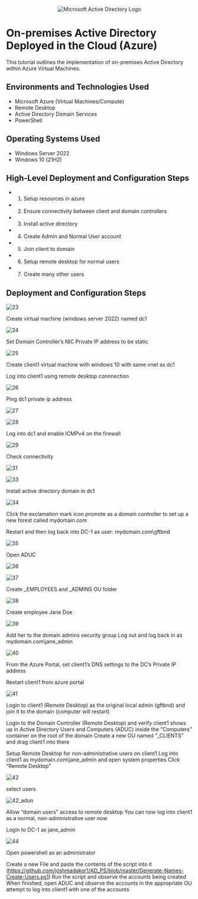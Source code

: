<p align="center">
<img src="https://i.imgur.com/pU5A58S.png" alt="Microsoft Active Directory Logo"/>
</p>

<h1>On-premises Active Directory Deployed in the Cloud (Azure)</h1>
This tutorial outlines the implementation of on-premises Active Directory within Azure Virtual Machines.<br />


<h2>Environments and Technologies Used</h2>

- Microsoft Azure (Virtual Machines/Compute)
- Remote Desktop
- Active Directory Domain Services
- PowerShell

<h2>Operating Systems Used </h2>

- Windows Server 2022
- Windows 10 (21H2)

<h2>High-Level Deployment and Configuration Steps</h2>

- 1) Setup resources in azure
- 2) Ensure connectivity between client and domain controllers
- 3) Install active directory
- 4) Create Admin and Normal User account
- 5) Join client to domain
- 6) Setup remote desktop for normal users
- 7) Create many other users

<h2>Deployment and Configuration Steps</h2>

![23](https://github.com/boluadunbarin/configure-ad/assets/157642328/7fd8bc9c-ac8f-435b-b3be-853d5eb6f821)

Create virtual machine (windows server 2022) named dc1

![24](https://github.com/boluadunbarin/configure-ad/assets/157642328/38b04302-f7bd-4496-b042-b771d3f655f1)

Set Domain Controller’s NIC Private IP address to be static

![25](https://github.com/boluadunbarin/configure-ad/assets/157642328/ae97c4b8-ef99-4db6-924a-f8cb10204953)

Create client1 virtual machine with windows 10 with same vnet as dc1

Log into client1 using remote desktop connnection

![26](https://github.com/boluadunbarin/configure-ad/assets/157642328/e6ef85b9-18ac-46a3-9dab-24d2da97de92)

Ping dc1 private ip address

![27](https://github.com/boluadunbarin/configure-ad/assets/157642328/40566b17-19e9-491e-86a6-8414f6db0c82)

![28](https://github.com/boluadunbarin/configure-ad/assets/157642328/9ed30296-de24-4365-b3dd-3867996ebbc0)

Log into dc1 and enable ICMPv4 on the firewall

![29](https://github.com/boluadunbarin/configure-ad/assets/157642328/953ecd2a-4a4f-4a25-83ac-d1ff56c983b5)

Check connectivity

![31](https://github.com/boluadunbarin/configure-ad/assets/157642328/5bde578e-22f2-4522-8280-bd14a776cde9)

![33](https://github.com/boluadunbarin/configure-ad/assets/157642328/18e9e0e9-5d6e-426f-b080-e69a2b29b385)

Install active directory domain  in dc1

![34](https://github.com/boluadunbarin/configure-ad/assets/157642328/b7abaa64-c565-42fa-bdee-84fc7bc6d8fc)

Click the exclamation mark icon promote as a domain controller to set up a new forest called mydomain.com

Restart and then log back into DC-1 as user: mydomain.com\gftbnd

![35](https://github.com/boluadunbarin/configure-ad/assets/157642328/7a8f5cb5-1797-425e-abc7-c1f54674994a)

Open ADUC

![36](https://github.com/boluadunbarin/configure-ad/assets/157642328/c4db4ded-4e47-42ef-8203-5d490a359cd5)

![37](https://github.com/boluadunbarin/configure-ad/assets/157642328/8b15f90a-08a5-4c4d-9706-9b8ad71179fc)

Create _EMPLOYEES and _ADMINS OU folder

![38](https://github.com/boluadunbarin/configure-ad/assets/157642328/8b4fad17-0365-42a2-bc1e-23d81f9fdc3b)

Create employee Jane Doe

![39](https://github.com/boluadunbarin/configure-ad/assets/157642328/b6acbe1d-e99e-44de-921b-49392af6e1c7)

Add her to the domain admins security group
Log out and log back in as mydomain.com\jane_admin

![40](https://github.com/boluadunbarin/configure-ad/assets/157642328/a59f8bcf-81f8-40dd-afe4-257b6b2f508b)

From the Azure Portal, set client1’s DNS settings to the DC’s Private IP address

Restart client1 from azure portal

![41](https://github.com/boluadunbarin/configure-ad/assets/157642328/ec9509b7-b7d1-42aa-87fd-3823a84c5c55)

Login to client1 (Remote Desktop) as the original local admin (gftbnd) and join it to the domain (computer will restart)

Login to the Domain Controller (Remote Desktop) and verify client1 shows up in Active Directory Users and Computers (ADUC) inside the “Computers” container on the root of the domain
Create a new OU named “_CLIENTS” and drag client1 into there

Setup Remote Desktop for non-administrative users on client1
Log into client1 as mydomain.com\jane_admin and open system properties
Click “Remote Desktop”

![42](https://github.com/boluadunbarin/configure-ad/assets/157642328/69302de7-b06a-4a2e-a731-de919735cb9f)

select users


![42_adun](https://github.com/boluadunbarin/configure-ad/assets/157642328/91b46159-b4d7-4cb5-8e26-4673dbd3ac5d)

Allow “domain users” access to remote desktop
You can now log into client1 as a normal, non-administrative user now

Login to DC-1 as jane_admin

![44](https://github.com/boluadunbarin/configure-ad/assets/157642328/152cf2c8-2f1b-436c-9776-1aff4b92431e)

Open powershell as an administrator

Create a new File and paste the contents of the script into it (https://github.com/joshmadakor1/AD_PS/blob/master/Generate-Names-Create-Users.ps1)
Run the script and observe the accounts being created
When finished, open ADUC and observe the accounts in the appropriate OU
attempt to log into client1 with one of the accounts 


